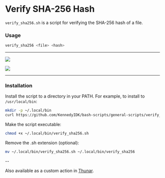 # Verify SHA-256 Hash

`verify_sha256.sh` is a script for verifying the SHA-256 hash of a file.

### Usage

```bash
verify_sha256 <file> <hash>
```
---

![](verify-screenshot01.png)

![](verify-screenshot02.png)

---

### Installation

Install the script to a directory in your PATH. For example, to install to `/usr/local/bin`:
```sh
mkdir -p ~/.local/bin
curl https://github.com/KennedyIDK/bash-scripts/general-scripts/verify_sha256/verify_sha256.sh -o ~/.local/bin/verify_sha256.sh
```

Make the script executable:
```sh
chmod +x ~/.local/bin/verify_sha256.sh
```

Remove the .sh extension (optional):
```sh
mv ~/.local/bin/verify_sha256.sh ~/.local/bin/verify_sha256
```

--

Also available as a custom action in [Thunar]().
